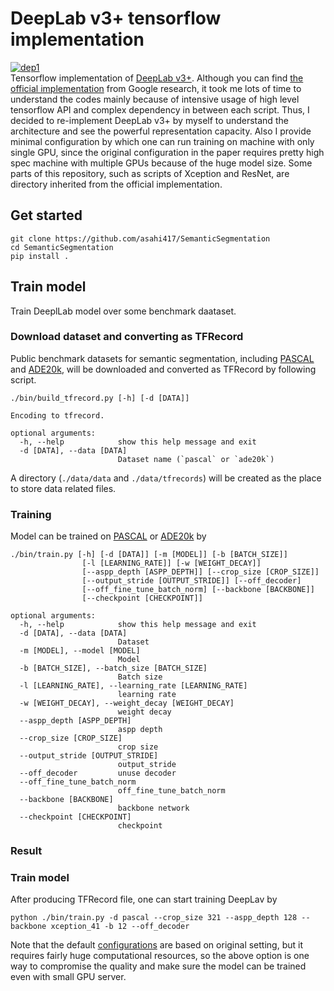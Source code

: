 # DeepLab v3+ tensorflow implementation
[![dep1](https://img.shields.io/badge/Tensorflow-1.3+-blue.svg)](https://www.tensorflow.org/)  
Tensorflow implementation of [DeepLab v3+](http://openaccess.thecvf.com/content_ECCV_2018/papers/Liang-Chieh_Chen_Encoder-Decoder_with_Atrous_ECCV_2018_paper.pdf).
Although you can find [the official implementation](https://github.com/tensorflow/models/tree/master/research/deeplab) from Google research,
it took me lots of time to understand the codes mainly because of intensive usage of high level tensorflow API and complex dependency in between each script.
Thus, I decided to re-implement DeepLab v3+ by myself to understand the architecture and see the powerful representation capacity. 
Also I provide minimal configuration by which one can run training on machine with only single GPU, since 
the original configuration in the paper requires pretty high spec machine with multiple GPUs because of the huge model size.
Some parts of this repository, such as scripts of Xception and ResNet, are directory inherited from the official implementation.  

## Get started

```
git clone https://github.com/asahi417/SemanticSegmentation
cd SemanticSegmentation
pip install .
```


## Train model
Train DeeplLab model over some benchmark daataset.
 
### Download dataset and converting as TFRecord 
Public benchmark datasets for semantic segmentation, including [PASCAL](http://host.robots.ox.ac.uk/pascal/VOC/voc2012/) and [ADE20k](https://groups.csail.mit.edu/vision/datasets/ADE20K/),
will be downloaded and converted as TFRecord by following script.

```
./bin/build_tfrecord.py [-h] [-d [DATA]]

Encoding to tfrecord.

optional arguments:
  -h, --help            show this help message and exit
  -d [DATA], --data [DATA]
                        Dataset name (`pascal` or `ade20k`)
```      
 
A directory (`./data/data` and `./data/tfrecords`) will be created as the place to store data related files.

### Training
Model can be trained on [PASCAL](http://host.robots.ox.ac.uk/pascal/VOC/voc2012/) or [ADE20k](https://groups.csail.mit.edu/vision/datasets/ADE20K/)
by

```
./bin/train.py [-h] [-d [DATA]] [-m [MODEL]] [-b [BATCH_SIZE]]
                [-l [LEARNING_RATE]] [-w [WEIGHT_DECAY]]
                [--aspp_depth [ASPP_DEPTH]] [--crop_size [CROP_SIZE]]
                [--output_stride [OUTPUT_STRIDE]] [--off_decoder]
                [--off_fine_tune_batch_norm] [--backbone [BACKBONE]]
                [--checkpoint [CHECKPOINT]]

optional arguments:
  -h, --help            show this help message and exit
  -d [DATA], --data [DATA]
                        Dataset
  -m [MODEL], --model [MODEL]
                        Model
  -b [BATCH_SIZE], --batch_size [BATCH_SIZE]
                        Batch size
  -l [LEARNING_RATE], --learning_rate [LEARNING_RATE]
                        learning rate
  -w [WEIGHT_DECAY], --weight_decay [WEIGHT_DECAY]
                        weight decay
  --aspp_depth [ASPP_DEPTH]
                        aspp depth
  --crop_size [CROP_SIZE]
                        crop size
  --output_stride [OUTPUT_STRIDE]
                        output_stride
  --off_decoder         unuse decoder
  --off_fine_tune_batch_norm
                        off_fine_tune_batch_norm
  --backbone [BACKBONE]
                        backbone network
  --checkpoint [CHECKPOINT]
                        checkpoint

```

### Result
  

### Train model
After producing TFRecord file, one can start training DeepLav by 

```
python ./bin/train.py -d pascal --crop_size 321 --aspp_depth 128 --backbone xception_41 -b 12 --off_decoder
```

Note that the default [configurations](./deep_semantic_segmentation/parameter_manager/deeplab/pascal.py) are based on original 
setting, but it requires fairly huge computational resources, so the above option is one way
to compromise the quality and make sure the model can be trained even with small GPU server.
   
 
 


